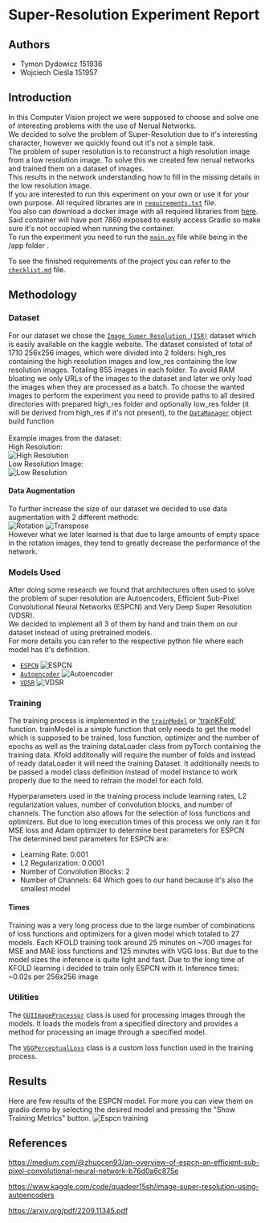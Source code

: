 # Super-Resolution Experiment Report
## Authors
- Tymon Dydowicz 151936
- Wojciech Cieśla 151957

## Introduction

In this Computer Vision project we were supposed to choose and solve one of interesting problems with the use of Nerual Networks. <br>
We decided to solve the problem of Super-Resolution due to it's interesting character, however we quickly found out it's not a simple task. <br>
The problem of super resolution is to reconstruct a high resolution image from a low resolution image. To solve this we created few nerual networks and trained them on a dataset of images. <br> This results in the network understanding how to fill in the missing details in the low resolution image. <br>
If you are interested to run this experiment on your own or use it for your own purpose. All required libraries are in [`requirements.txt`](./requirements.txt) file. <br>
You also can download a docker image with all required libraries from [here](https://hub.docker.com/repository/docker/tymondydowicz/super-resolution). Said container will have port 7860 exposed to easily access Gradio so make sure it's not occupied when running the container. <br>
To run the experiment you need to run the [`main.py`](./main.py) file while being in the /app folder . <br>

To see the finished requirements of the project you can refer to the [`checklist.md`](./checklist.md) file. <br>

## Methodology

### Dataset
For our dataset we chose the [`Image Super Resolution (ISR)`](https://www.kaggle.com/datasets/adityachandrasekhar/image-super-resolution) dataset which is easily available on the kaggle website. The dataset consisted of total of 1710 256x256 images, which were divided into 2 folders: high_res containing the high resolution images and low_res containing the low resolution images. Totaling 855 images in each folder.
To avoid RAM bloating we only URLs of the images to the dataset and later we only load the images when they are processed as a batch. To choose the wanted images to perform the experiment you need to provide paths to all desired directories with prepared high_res folder and optionally low_res folder (it will be derived from high_res if it's not present), to the [`DataManager`](./app/DataManager.py) object build function<br><br>
Example images from the dataset: <br>
High Resolution: <br>
![High Resolution](./data/ISR/raw_data/high_res/0.png)
<br>
Low Resolution Image: <br>
![Low Resolution](./data/ISR/raw_data/low_res/0.png) <br>

#### Data Augmentation
To further increase the size of our dataset we decided to use data augmentation with 2 different methods: <br>
![Rotation](./data/ISR/raw_data/low_res_augmented/0_rotation.png)
![Transpose](./data/ISR/raw_data/low_res_augmented/0_transpose.png)<br>
However what we later learned is that due to large amounts of empty space in the rotation images, they tend to greatly decrease the performance of the network. <br>

### Models Used
After doing some research we found that architectures often used to solve the problem of super resolution are Autoencoders, Efficient Sub-Pixel Convolutional Neural Networks (ESPCN) and Very Deep Super Resolution (VDSR). <br>
We decided to implement all 3 of them by hand and train them on our dataset instead of using pretrained models. <br>
For more details you can refer to the respective python file where each model has it's definition.<br>

- [`ESPCN`](app/Models.py)
![ESPCN](./images/ESPCN.png)
- [`Autoencoder`](app/Models.py)
![Autoencoder](./images/Autoencoder.png)
- [`VDSR`](app/Models.py)
![VDSR](./images/VDSR.png)

### Training

The training process is implemented in the [`trainModel`](app/ModelManager.py) or ['trainKFold'](app/ModelManager.py) function. trainModel is a simple function that only needs to get the model which is supposed to be trained, loss function, optimizer and the number of epochs as well as the training dataLoader class from pyTorch containing the training data. Kfold additonally will require the number of folds and instead of ready dataLoader it will need the training Dataset. It additionally needs to be passed a model class definition instead of model instance to work properly due to the need to retrain the model for each fold. <br>

Hyperparameters used in the training process include learning rates, L2 regularization values, number of convolution blocks, and number of channels. The function also allows for the selection of loss functions and optimizers. But due to long execution times of this process we only ran it for MSE loss and Adam optimizer to determine best parameters for ESPCN <br>
The determined best parameters for ESPCN are: <br>
- Learning Rate: 0.001
- L2 Regularization: 0.0001
- Number of Convolution Blocks: 2
- Number of Channels: 64
Which goes to our hand because it's also the smallest model<br>

#### Times
Training was a very long process due to the large number of combinations of loss functions and optimizers for a given model which totaled to 27 models. Each KFOLD training took around 25 minutes on ~700 images for MSE and MAE loss functions and 125 minutes with VGG loss. But due to the model sizes the inference is quite light and fast. Due to the long time of KFOLD learning i decided to train only ESPCN with it.
Inference times: ~0.02s per 256x256 image

### Utilities

The [`GUIImageProcessor`](app/Utils.py) class is used for processing images through the models. It loads the models from a specified directory and provides a method for processing an image through a specified model.

The [`VGGPerceptualLoss`](app/Utils.py) class is a custom loss function used in the training process.

## Results

Here are few results of the ESPCN model. For more you can view them on gradio demo by selecting the desired model and pressing the "Show Training Metrics" button.
![Espcn training](./images/ESPCN_training.png)

## References

https://medium.com/@zhuocen93/an-overview-of-espcn-an-efficient-sub-pixel-convolutional-neural-network-b76d0a6c875e

https://www.kaggle.com/code/quadeer15sh/image-super-resolution-using-autoencoders

https://arxiv.org/pdf/2209.11345.pdf